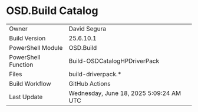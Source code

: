 ﻿# OSD.Build Catalog

| | |
|-|-|
| Owner | David Segura |
| Build Version | 25.6.10.1 |
| PowerShell Module | OSD.Build |
| PowerShell Function | Build-OSDCatalogHPDriverPack |
| Files | build-driverpack.* |
| Build Workflow | GitHub Actions |
| Last Update | Wednesday, June 18, 2025 5:09:24 AM UTC |
